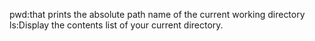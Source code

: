 pwd:that prints the absolute path name of the current working directory
ls:Display the contents list of your current directory.
